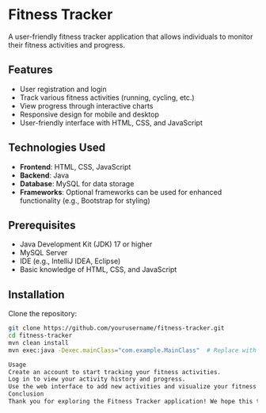 # Fitness Tracker

A user-friendly fitness tracker application that allows individuals to monitor their fitness activities and progress.

## Features

- User registration and login
- Track various fitness activities (running, cycling, etc.)
- View progress through interactive charts
- Responsive design for mobile and desktop
- User-friendly interface with HTML, CSS, and JavaScript

## Technologies Used

- **Frontend**: HTML, CSS, JavaScript
- **Backend**: Java
- **Database**: MySQL for data storage
- **Frameworks**: Optional frameworks can be used for enhanced functionality (e.g., Bootstrap for styling)

## Prerequisites

- Java Development Kit (JDK) 17 or higher
- MySQL Server
- IDE (e.g., IntelliJ IDEA, Eclipse)
- Basic knowledge of HTML, CSS, and JavaScript

## Installation

Clone the repository:

```bash
git clone https://github.com/yourusername/fitness-tracker.git
cd fitness-tracker
mvn clean install
mvn exec:java -Dexec.mainClass="com.example.MainClass"  # Replace with your main class

Usage
Create an account to start tracking your fitness activities.
Log in to view your activity history and progress.
Use the web interface to add new activities and visualize your fitness journey.
Conclusion
Thank you for exploring the Fitness Tracker application! We hope this tool helps you stay motivated and achieve your fitness goals. Whether you're a beginner or an experienced athlete, tracking your progress is essential for improvement. Feel free to contribute to the project, report issues, or suggest features. Your feedback is invaluable in making this application better for everyone!